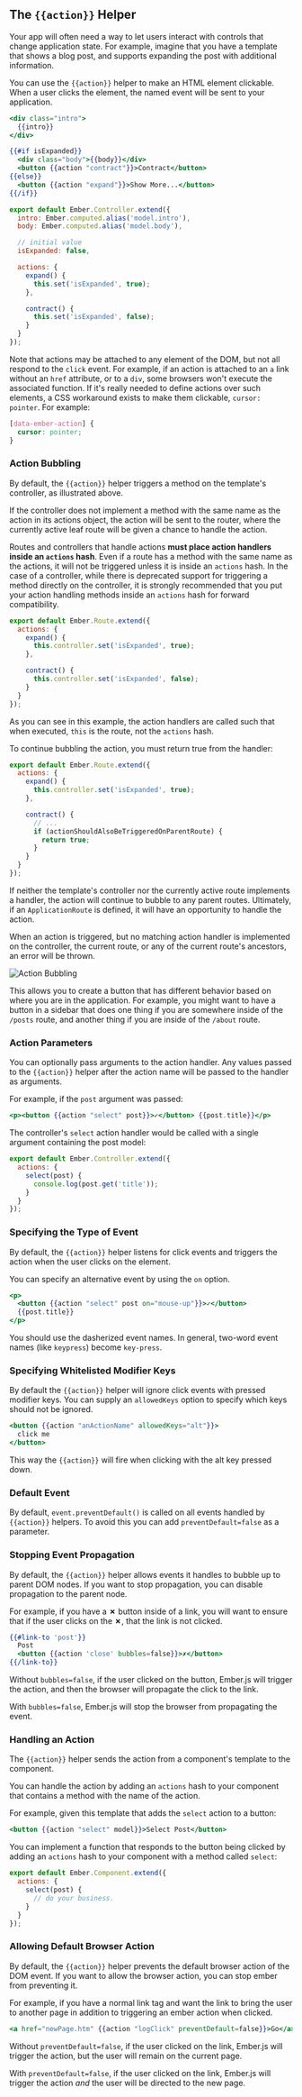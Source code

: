 ## The `{{action}}` Helper

Your app will often need a way to let users interact with controls that
change application state. For example, imagine that you have a template
that shows a blog post, and supports expanding the post with additional
information.

You can use the `{{action}}` helper to make an HTML element clickable.
When a user clicks the element, the named event will be sent to your
application.

```app/templates/post.hbs
<div class="intro">
  {{intro}}
</div>

{{#if isExpanded}}
  <div class="body">{{body}}</div>
  <button {{action "contract"}}>Contract</button>
{{else}}
  <button {{action "expand"}}>Show More...</button>
{{/if}}
```

```app/controllers/post.js
export default Ember.Controller.extend({
  intro: Ember.computed.alias('model.intro'),
  body: Ember.computed.alias('model.body'),

  // initial value
  isExpanded: false,

  actions: {
    expand() {
      this.set('isExpanded', true);
    },

    contract() {
      this.set('isExpanded', false);
    }
  }
});
```

Note that actions may be attached to any element of the DOM, but not all
respond to the `click` event. For example, if an action is attached to an `a`
link without an `href` attribute, or to a `div`, some browsers won't execute
the associated function. If it's really needed to define actions over such
elements, a CSS workaround exists to make them clickable, `cursor: pointer`.
For example:

```css
[data-ember-action] {
  cursor: pointer;
}
```


### Action Bubbling

By default, the `{{action}}` helper triggers a method on the template's
controller, as illustrated above.

If the controller does not implement a method with the same name as the
action in its actions object, the action will be sent to the router, where
the currently active leaf route will be given a chance to handle the action.

Routes and controllers that handle actions **must place action handlers
inside an `actions` hash**. Even if a route has a method with the same name
as the actions, it will not be triggered unless it is inside an `actions` hash.
In the case of a controller, while there is deprecated support for triggering
a method directly on the controller, it is strongly recommended that you
put your action handling methods inside an `actions` hash for forward
compatibility.

```app/routes/post.js
export default Ember.Route.extend({
  actions: {
    expand() {
      this.controller.set('isExpanded', true);
    },

    contract() {
      this.controller.set('isExpanded', false);
    }
  }
});
```

As you can see in this example, the action handlers are called such
that when executed, `this` is the route, not the `actions` hash.

To continue bubbling the action, you must return true from the handler:

```app/routes/post.js
export default Ember.Route.extend({
  actions: {
    expand() {
      this.controller.set('isExpanded', true);
    },

    contract() {
      // ...
      if (actionShouldAlsoBeTriggeredOnParentRoute) {
        return true;
      }
    }
  }
});
```

If neither the template's controller nor the currently active route
implements a handler, the action will continue to bubble to any parent
routes. Ultimately, if an `ApplicationRoute` is defined, it will have an
opportunity to handle the action.

When an action is triggered, but no matching action handler is
implemented on the controller, the current route, or any of the
current route's ancestors, an error will be thrown.

![Action Bubbling](../../images/template-guide/action-bubbling.png)

This allows you to create a button that has different behavior based on
where you are in the application. For example, you might want to have a
button in a sidebar that does one thing if you are somewhere inside of
the `/posts` route, and another thing if you are inside of the `/about`
route.

### Action Parameters

You can optionally pass arguments to the action handler. Any values
passed to the `{{action}}` helper after the action name will be passed to
the handler as arguments.

For example, if the `post` argument was passed:

```handlebars
<p><button {{action "select" post}}>✓</button> {{post.title}}</p>
```

The controller's `select` action handler would be called with a single argument
containing the post model:

```app/controllers/post.js
export default Ember.Controller.extend({
  actions: {
    select(post) {
      console.log(post.get('title'));
    }
  }
});
```

### Specifying the Type of Event

By default, the `{{action}}` helper listens for click events and triggers
the action when the user clicks on the element.

You can specify an alternative event by using the `on` option.

```handlebars
<p>
  <button {{action "select" post on="mouse-up"}}>✓</button>
  {{post.title}}
</p>
```

You should use the dasherized event names.
In general, two-word event names (like `keypress`) become `key-press`.

### Specifying Whitelisted Modifier Keys

By default the `{{action}}` helper will ignore click events with
pressed modifier keys. You can supply an `allowedKeys` option
to specify which keys should not be ignored.

```handlebars
<button {{action "anActionName" allowedKeys="alt"}}>
  click me
</button>
```

This way the `{{action}}` will fire when clicking with the alt key
pressed down.

### Default Event
By default, `event.preventDefault()` is called on all events handled by `{{action}}` helpers. To avoid this you can add `preventDefault=false` as a parameter. 

### Stopping Event Propagation

By default, the `{{action}}` helper allows events it handles to bubble
up to parent DOM nodes. If you want to stop propagation, you can disable
propagation to the parent node.

For example, if you have a **✗** button inside of a link, you will want
to ensure that if the user clicks on the **✗**, that the link is not
clicked.

```handlebars
{{#link-to 'post'}}
  Post
  <button {{action 'close' bubbles=false}}>✗</button>
{{/link-to}}
```

Without `bubbles=false`, if the user clicked on the button, Ember.js
will trigger the action, and then the browser will propagate the click
to the link.

With `bubbles=false`, Ember.js will stop the browser from propagating
the event.

### Handling an Action

The `{{action}}` helper sends the action from a component's template to
the component.

You can handle the action by adding an `actions` hash to your component
that contains a method with the name of the action.

For example, given this template that adds the `select` action to a
button:

```app/templates/component/show-posts.hbs
<button {{action "select" model}}>Select Post</button>
```

You can implement a function that responds to the button being clicked
by adding an `actions` hash to your component with a method called
`select`:


```app/components/show-posts.js
export default Ember.Component.extend({
  actions: {
    select(post) {
      // do your business.
    }
  }
});
```

### Allowing Default Browser Action

By default, the `{{action}}` helper prevents the default browser action of the DOM event. If you want to allow the browser action, you can stop ember from preventing it.

For example, if you have a normal link tag and want the link to bring the user to another page in addition to triggering an ember action when clicked.

```handlebars
<a href="newPage.htm" {{action "logClick" preventDefault=false}}>Go</a>
```

Without `preventDefault=false`, if the user clicked on the link, Ember.js
will trigger the action, but the user will remain on the current page.

With `preventDefault=false`, if the user clicked on the link, Ember.js
will trigger the action *and* the user will be directed to the new page.
